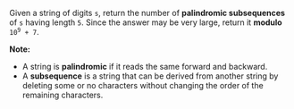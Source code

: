 Given a string of digits `s`, return the number of **palindromic subsequences** of `s` having length `5`. Since the answer may be very large, return it **modulo** <code>10<sup>9</sup> + 7</code>.

**Note:**

- A string is **palindromic** if it reads the same forward and backward.
- A **subsequence** is a string that can be derived from another string by deleting some or no characters without changing the order of the remaining characters.